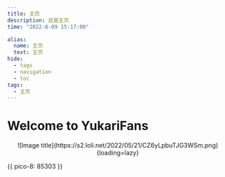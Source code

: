 ```yaml
---
title: 主页
description: 这是主页
time: "2022-6-09 15:17:00"

alias: 
  name: 主页
  text: 主页
hide:
  - tags
  - navigation
  - toc
tags:
  - 主页
---
```


# Welcome to YukariFans

<center>
![Image title](https://s2.loli.net/2022/05/21/CZ6yLpbuTJG3WSm.png){loading=lazy}</center>

{{ pico-8: 85303 }}
